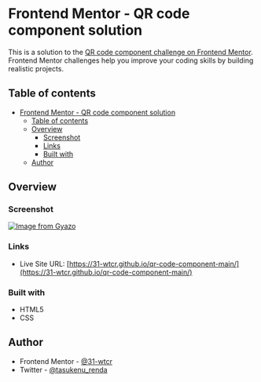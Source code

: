 # Frontend Mentor - QR code component solution

This is a solution to the [QR code component challenge on Frontend Mentor](https://www.frontendmentor.io/challenges/qr-code-component-iux_sIO_H). Frontend Mentor challenges help you improve your coding skills by building realistic projects. 

## Table of contents

- [Frontend Mentor - QR code component solution](#frontend-mentor---qr-code-component-solution)
  - [Table of contents](#table-of-contents)
  - [Overview](#overview)
    - [Screenshot](#screenshot)
    - [Links](#links)
    - [Built with](#built-with)
  - [Author](#author)

## Overview

### Screenshot

[![Image from Gyazo](https://i.gyazo.com/9266ba35bbb9de292cc7ce5e933abbb4.png)](https://gyazo.com/9266ba35bbb9de292cc7ce5e933abbb4)

### Links

- Live Site URL: [https://31-wtcr.github.io/qr-code-component-main/](https://31-wtcr.github.io/qr-code-component-main/)

### Built with

- HTML5
- CSS

## Author

- Frontend Mentor - [@31-wtcr](https://www.frontendmentor.io/profile/31-wtcr)
- Twitter - [@tasukenu_renda](https://www.twitter.com/tasukenu_renda)